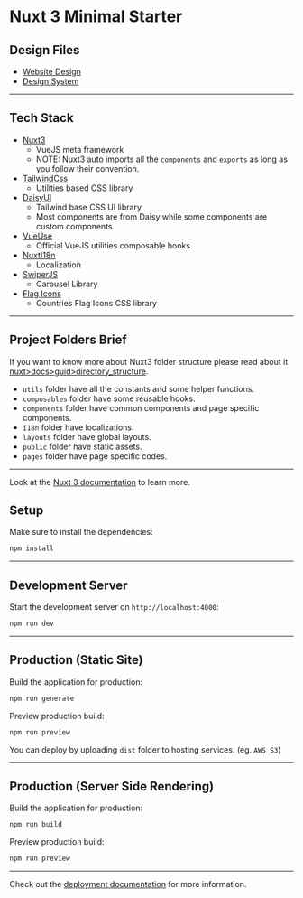 # Nuxt 3 Minimal Starter

## Design Files

- [Website Design](https://www.figma.com/file/ZOOFyH5hkciczLza5xHHHZ/ATOM?type=design&t=uncwXKeWrAnmSmuO-6)
- [Design System](https://www.figma.com/file/MsOv9MSDKNgEuuozAUmQ68/ATOM-Design-System?type=design&t=uncwXKeWrAnmSmuO-6)

---

## Tech Stack

- [Nuxt3](https://nuxt.com)
  - VueJS meta framework
  - NOTE: Nuxt3 auto imports all the `components` and `exports` as long as you follow their convention.
- [TailwindCss](https://nuxt.com/modules/tailwindcss)
  - Utilities based CSS library
- [DaisyUI](https://daisyui.com/)
  - Tailwind base CSS UI library
  - Most components are from Daisy while some components are custom components.
- [VueUse](https://nuxt.com/modules/vueuse)
  - Official VueJS utilities composable hooks
- [NuxtI18n](https://nuxt.com/modules/i18n)
  - Localization
- [SwiperJS](https://swiperjs.com/vue)
  - Carousel Library
- [Flag Icons](https://www.npmjs.com/package/flag-icons)
  - Countries Flag Icons CSS library

---

## Project Folders Brief

If you want to know more about Nuxt3 folder structure please read about it [nuxt>docs>guid>directory_structure](https://nuxt.com/docs/guide).

- `utils` folder have all the constants and some helper functions.
- `composables` folder have some reusable hooks.
- `components` folder have common components and page specific components.
- `i18n` folder have localizations.
- `layouts` folder have global layouts.
- `public` folder have static assets.
- `pages` folder have page specific codes.

---

Look at the [Nuxt 3 documentation](https://nuxt.com/docs/getting-started/introduction) to learn more.

## Setup

Make sure to install the dependencies:

```bash
npm install
```

---

## Development Server

Start the development server on `http://localhost:4000`:

```bash
npm run dev
```

---

## Production (Static Site)

Build the application for production:

```bash
npm run generate
```

Preview production build:

```bash
npm run preview
```

You can deploy by uploading `dist` folder to hosting services. (eg. `AWS S3`)

---

## Production (Server Side Rendering)

Build the application for production:

```bash
npm run build
```

Preview production build:

```bash
npm run preview
```

---

Check out the [deployment documentation](https://nuxt.com/docs/getting-started/deployment) for more information.
